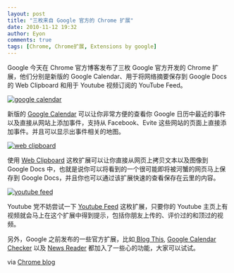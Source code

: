 ```yaml
---
layout: post
title: "三枚来自 Google 官方的 Chrome 扩展"
date: 2010-11-12 19:32
author: Eyon
comments: true
tags: [Chrome, Chrome扩展, Extensions by google]
---
```

Google 今天在 Chrome 官方博客发布了三枚 Google 官方开发的 Chrome 扩展，他们分别是新版的 Google Calendar、用于将网络摘要保存到 Google Docs 的 Web Clipboard 和用于 Youtube 视频订阅的 YouTube Feed。

<a href="http://img.chromi.org/2010/11/google-calendar.png">![](http://img.chromi.org/2010/11/google-calendar.png "google calendar")</a>

新版的 [Google Calendar](https://chrome.google.com/extensions/detail/gmbgaklkmjakoegficnlkhebmhkjfich) 可以让你非常方便的查看你 Google 日历中最近的事件以及直接从网站上添加事件，支持从 Facebook、Evite 这些网站的页面上直接添加事件。并且可以显示出事件相关的地图。

<a href="http://img.chromi.org/2010/11/web-clipboard.png">![](http://img.chromi.org/2010/11/web-clipboard.png "web clipboard")</a>

使用 [Web Clipboard](https://chrome.google.com/extensions/detail/idonmcopbgceobhkdbikbdellmdogkih?hl=en-US) 这枚扩展可以让你直接从网页上拷贝文本以及图像到 Google Docs 中，也就是说你可以将看到的一个很可能即将被河蟹的网页马上保存到 Google Docs，并且你也可以通过该扩展快速的查看保存在云里的内容。

<a href="http://img.chromi.org/2010/11/youtube-feed.png">![](http://img.chromi.org/2010/11/youtube-feed.png "youtube feed")</a>

Youtube 党不妨尝试一下 [Youtube Feed](https://chrome.google.com/extensions/detail/ghmclllfjjmmdmhjobjdgfnggfhljboa) 这枚扩展，只要你的 Youtube 主页上有视频就会马上在这个扩展中得到提示，包括你朋友上传的、评价过的和顶过的视频。

另外，Google 之前发布的一些官方扩展，比如[ Blog This](https://chrome.google.com/extensions/detail/pengoopmcjnbflcjbmoeodbmoflcgjlk), [Google Calendar Checker](https://chrome.google.com/extensions/detail/ookhcbgokankfmjafalglpofmolfopek) 以及 [News Reader](https://chrome.google.com/extensions/detail/bhhcdlggicnjoobiphdkdgmblbknkjjp) 都加入了一些心的功能，大家可以试试。

via [Chrome blog](http://chrome.blogspot.com/2010/11/new-chrome-extensions-by-google.html)
